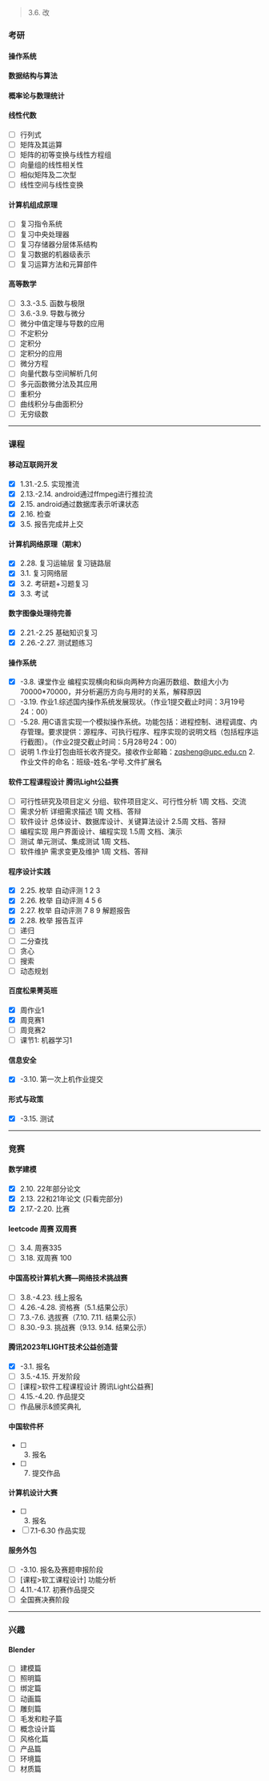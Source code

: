 
> 3.6. 改
<div style = "list-style:none">

### 考研

#### 操作系统

#### 数据结构与算法

#### 概率论与数理统计

#### 线性代数
- [ ] 行列式
- [ ] 矩阵及其运算
- [ ] 矩阵的初等变换与线性方程组
- [ ] 向量组的线性相关性
- [ ] 相似矩阵及二次型
- [ ] 线性空间与线性变换

#### 计算机组成原理
- [ ] 复习指令系统
- [ ] 复习中央处理器
- [ ] 复习存储器分层体系结构
- [ ] 复习数据的机器级表示
- [ ] 复习运算方法和元算部件

#### 高等数学
- [ ] 3.3.-3.5. 函数与极限
- [ ] 3.6.-3.9. 导数与微分
- [ ] 微分中值定理与导数的应用
- [ ] 不定积分
- [ ] 定积分
- [ ] 定积分的应用
- [ ] 微分方程
- [ ] 向量代数与空间解析几何
- [ ] 多元函数微分法及其应用
- [ ] 重积分
- [ ] 曲线积分与曲面积分
- [ ] 无穷级数

---

### 课程

#### 移动互联网开发
- [x] 1.31.-2.5. 实现推流
- [x] 2.13.-2.14. android通过ffmpeg进行推拉流
- [x] 2.15. android通过数据库表示听课状态
- [x] 2.16. 检查
- [x] 3.5. 报告完成并上交

#### 计算机网络原理（期末）
- [x] 2.28. 复习运输层 复习链路层
- [x] 3.1. 复习网络层
- [x] 3.2. 考研题+习题复习
- [x] 3.3. 考试

#### 数字图像处理待完善
- [x] 2.21.-2.25 基础知识复习
- [x] 2.26.-2.27. 测试题练习

#### 操作系统
- [x] -3.8. 课堂作业 编程实现横向和纵向两种方向遍历数组、数组大小为70000*70000，并分析遍历方向与用时的关系，解释原因
- [ ] -3.19. 作业1.综述国内操作系统发展现状。（作业1提交截止时间：3月19号24：00）
- [ ] -5.28. 用C语言实现一个模拟操作系统。功能包括：进程控制、进程调度、内存管理。要求提供：源程序、可执行程序、程序实现的说明文档（包括程序运行截图）。（作业2提交截止时间：5月28号24：00）
- [ ] 说明 1.作业打包由班长收齐提交。接收作业邮箱：zqsheng@upc.edu.cn  2.作业文件的命名：班级-姓名-学号.文件扩展名

#### 软件工程课程设计 腾讯Light公益赛
- [ ] 可行性研究及项目定义 分组、软件项目定义、可行性分析 1周 文档、交流
- [ ] 需求分析 详细需求描述 1周 文档、答辩
- [ ] 软件设计 总体设计、数据库设计、关键算法设计 2.5周 文档、答辩
- [ ] 编程实现 用户界面设计、编程实现 1.5周 文档、演示
- [ ] 测试 单元测试、集成测试 1周 文档、
- [ ] 软件维护 需求变更及维护 1周 文档、答辩

#### 程序设计实践
- [x] 2.25. 枚举 自动评测 1 2 3
- [x] 2.26. 枚举 自动评测 4 5 6
- [x] 2.27. 枚举 自动评测 7 8 9 解题报告
- [x] 2.28. 枚举 报告互评
- [ ] 递归
- [ ] 二分查找
- [ ] 贪心
- [ ] 搜索
- [ ] 动态规划

#### 百度松果菁英班
- [x] 周作业1
- [x] 周竞赛1
- [ ] 周竞赛2
- [ ] 课节1: 机器学习1

#### 信息安全
- [x] -3.10. 第一次上机作业提交

#### 形式与政策
- [x] -3.15. 测试

---

### 竞赛

#### 数学建模
- [x] 2.10. 22年部分论文
- [x] 2.13. 22和21年论文 (只看完部分)
- [x] 2.17.-2.20. 比赛

#### leetcode 周赛 双周赛
- [ ] 3.4. 周赛335
- [ ] 3.18. 双周赛 100

#### 中国高校计算机大赛—网络技术挑战赛
- [ ] 3.8.-4.23. 线上报名
- [ ] 4.26.-4.28. 资格赛（5.1.结果公示）
- [ ] 7.3.-7.6. 选拔赛（7.10. 7.11. 结果公示）
- [ ] 8.30.-9.3. 挑战赛（9.13. 9.14. 结果公示）

#### 腾讯2023年LIGHT技术公益创造营
- [x] -3.1. 报名
- [ ] 3.5.-4.15. 开发阶段
- [ ] [课程>软件工程课程设计 腾讯Light公益赛]
- [ ] 4.15.-4.20. 作品提交
- [ ] 作品展示&颁奖典礼

#### 中国软件杯
- [ ] 3. 报名
- [ ] 7. 提交作品

#### 计算机设计大赛
- [ ] 3. 报名
- [ ] 7.1-6.30 作品实现

#### 服务外包
- [ ] -3.10. 报名及赛题申报阶段
- [ ] [课程>软工课程设计] 功能分析
- [ ] 4.11.-4.17. 初赛作品提交
- [ ] 全国赛决赛阶段

---

### 兴趣

#### Blender
- [ ] 建模篇
- [ ] 照明篇
- [ ] 绑定篇
- [ ] 动画篇
- [ ] 雕刻篇
- [ ] 毛发和粒子篇
- [ ] 概念设计篇
- [ ] 风格化篇
- [ ] 产品篇
- [ ] 环境篇
- [ ] 材质篇

</div> 